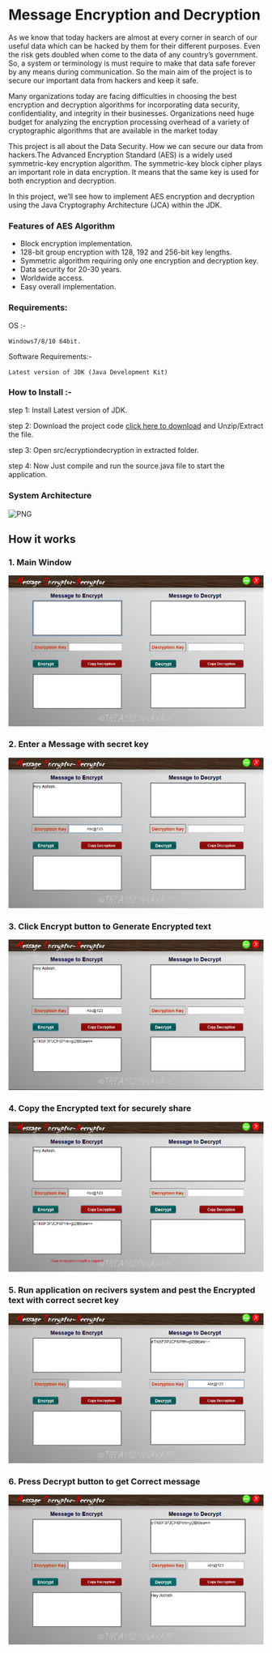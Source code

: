# Message Encryption and Decryption
As we know that today hackers are almost at every corner in search of our useful data which can be hacked by them for their different purposes. Even the risk gets doubled when come to the data of any country’s government. So, a system or terminology is must require to make that data safe forever by any means during communication. So the main aim of the project is to secure our important data from hackers and keep it safe.

Many organizations today are facing difficulties in choosing the best encryption and decryption algorithms for incorporating data security, confidentiality, and integrity in their businesses. Organizations need huge budget for analyzing the encryption processing overhead of a variety of cryptographic algorithms that are available in the market today

This project is all about the Data Security. How we can secure our data from hackers.The Advanced Encryption Standard (AES) is a widely used symmetric-key encryption algorithm. The symmetric-key block cipher plays an important role in data encryption. It means that the same key is used for both encryption and decryption. 

In this project, we’ll see how to implement AES encryption and decryption using the Java Cryptography Architecture (JCA) within the JDK.

### Features of AES Algorithm

* Block encryption implementation. 
* 128-bit group encryption with 128, 192 and 256-bit key lengths.
* Symmetric algorithm requiring only one encryption and decryption key.
* Data security for 20-30 years.
* Worldwide access. 
* Easy overall implementation.


### Requirements:

OS :- 
```
Windows7/8/10 64bit.
```

Software Requirements:- 
```
Latest version of JDK (Java Development Kit)
```

### How to Install :- 

step 1: Install Latest version of JDK.

step 2: Download the project code [click here to download](https://github.com/theashishgavade/Message-encryption-and-decryption-using-AES-Algorithm-Java/archive/refs/heads/main.zip) and Unzip/Extract the file.

step 3: Open src/ecryptiondecryption in extracted folder.

step 4: Now Just compile and run the source.java file to start the application.

### System Architecture
<a target="_blank">
  <img align="center" height="500" width="810" alt="PNG" src="https://user-images.githubusercontent.com/68729505/214135212-64b71ef6-fc95-403e-aba1-25ffe43ac368.png">
</a>



## How it works

### 1. Main Window
![Image](https://github.com/theashishgavade/Message-encryption-and-decryption-using-AES-Algorithm-Java/blob/main/Screenshots/1.Main%20screen.png)



### 2. Enter a Message with secret key
![Image](https://github.com/theashishgavade/Message-encryption-and-decryption-using-AES-Algorithm-Java/blob/main/Screenshots/2.Message%20with%20secret%20key.png)



### 3. Click Encrypt button to Generate Encrypted text
![Image](https://github.com/theashishgavade/Message-encryption-and-decryption-using-AES-Algorithm-Java/blob/main/Screenshots/3.Generate%20Encrypted%20text.png)



### 4. Copy the Encrypted text for securely share 
![Image](https://github.com/theashishgavade/Message-encryption-and-decryption-using-AES-Algorithm-Java/blob/main/Screenshots/4.Copy%20the%20Encrypted%20text.png)



### 5. Run application on recivers system and pest the Encrypted text with correct secret key
![Image](https://github.com/theashishgavade/Message-encryption-and-decryption-using-AES-Algorithm-Java/blob/main/Screenshots/5.Encrypted%20text%20with%20correct%20secret%20key.png)



### 6. Press Decrypt button to get Correct message
![Image](https://github.com/theashishgavade/Message-encryption-and-decryption-using-AES-Algorithm-Java/blob/main/Screenshots/6.Correct%20Output.png)








